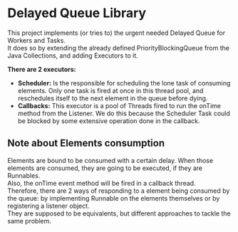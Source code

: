 Delayed Queue Library
=====================
This project implements (or tries to) the urgent needed Delayed Queue for 
Workers and Tasks.  
It does so by extending the already defined PriorityBlockingQueue from the 
Java Collections, and adding Executors to it.

**There are 2 executors:**

* **Scheduler:** Is the responsible for scheduling the lone task of consuming
elements. Only one task is fired at once in this thread pool, and reschedules
itself to the next element in the queue before dying.
* **Callbacks:** This executor is a pool of Threads fired to run the onTime 
method from the Listener. We do this because the Scheduler Task could be 
blocked by some extensive operation done in the callback.

Note about Elements consumption
-------------------------------
Elements are bound to be consumed with a certain delay. When those elements are 
consumed, they are going to be executed, if they are Runnables.  
Also, the onTime event method will be fired in a callback thread.  
Therefore, there are 2 ways of responding to a element being consumed by the 
queue: by implementing Runnable on the elements themselves or by registering a 
 listener object.  
They are supposed to be equivalents, but different approaches to tackle the 
same problem.